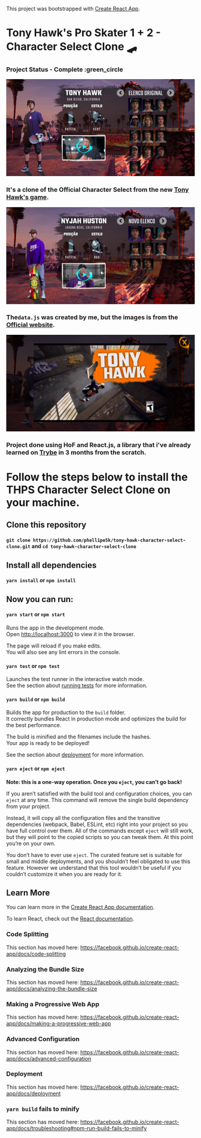 This project was bootstrapped with [Create React App](https://github.com/facebook/create-react-app).

# Tony Hawk's Pro Skater 1 + 2 - Character Select Clone :skateboard:

### Project Status - Complete :green_circle

![Image of Character Select](https://github.com/phellipe5k/tony-hawk-character-select-clone/blob/master/Captura%20de%20tela%20de%202020-09-16%2023-28-47.png)

### It's a clone of the Official Character Select from the new [Tony Hawk's game](https://www.tonyhawkthegame.com/br/pt/buy?cid=pgo_thpslaunch_kwthps_61701449_br).

![Image of Character Select 2](https://github.com/phellipe5k/tony-hawk-character-select-clone/blob/master/Captura%20de%20tela%20de%202020-09-16%2023-29-05.png)

### The`data.js` was created by me, but the images is from the [Official website](https://www.tonyhawkthegame.com/br/pt/buy?cid=pgo_thpslaunch_kwthps_61701449_br).

![Image of Character Select 3](https://github.com/phellipe5k/tony-hawk-character-select-clone/blob/master/Captura%20de%20tela%20de%202020-09-16%2023-23-48.png)

### Project done using HoF and React.js, a library that i've already learned on [Trybe](https://www.betrybe.com/) in 3 months from the scratch.

# Follow the steps below to install the THPS Character Select Clone on your machine.

## Clone this repository
#### `git clone https://github.com/phellipe5k/tony-hawk-character-select-clone.git` and `cd tony-hawk-character-select-clone`

## Install all dependencies
#### `yarn install` or `npm install`

## Now you can run:
#### `yarn start` or `npm start`

Runs the app in the development mode.<br />
Open [http://localhost:3000](http://localhost:3000) to view it in the browser.

The page will reload if you make edits.<br />
You will also see any lint errors in the console.

#### `yarn test` or `npm test`

Launches the test runner in the interactive watch mode.<br />
See the section about [running tests](https://facebook.github.io/create-react-app/docs/running-tests) for more information.

#### `yarn build` or `npm build`

Builds the app for production to the `build` folder.<br />
It correctly bundles React in production mode and optimizes the build for the best performance.

The build is minified and the filenames include the hashes.<br />
Your app is ready to be deployed!

See the section about [deployment](https://facebook.github.io/create-react-app/docs/deployment) for more information.

#### `yarn eject` or `npm eject`

**Note: this is a one-way operation. Once you `eject`, you can’t go back!**

If you aren’t satisfied with the build tool and configuration choices, you can `eject` at any time. This command will remove the single build dependency from your project.

Instead, it will copy all the configuration files and the transitive dependencies (webpack, Babel, ESLint, etc) right into your project so you have full control over them. All of the commands except `eject` will still work, but they will point to the copied scripts so you can tweak them. At this point you’re on your own.

You don’t have to ever use `eject`. The curated feature set is suitable for small and middle deployments, and you shouldn’t feel obligated to use this feature. However we understand that this tool wouldn’t be useful if you couldn’t customize it when you are ready for it.

## Learn More

You can learn more in the [Create React App documentation](https://facebook.github.io/create-react-app/docs/getting-started).

To learn React, check out the [React documentation](https://reactjs.org/).

### Code Splitting

This section has moved here: https://facebook.github.io/create-react-app/docs/code-splitting

### Analyzing the Bundle Size

This section has moved here: https://facebook.github.io/create-react-app/docs/analyzing-the-bundle-size

### Making a Progressive Web App

This section has moved here: https://facebook.github.io/create-react-app/docs/making-a-progressive-web-app

### Advanced Configuration

This section has moved here: https://facebook.github.io/create-react-app/docs/advanced-configuration

### Deployment

This section has moved here: https://facebook.github.io/create-react-app/docs/deployment

### `yarn build` fails to minify

This section has moved here: https://facebook.github.io/create-react-app/docs/troubleshooting#npm-run-build-fails-to-minify
